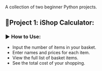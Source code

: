 #
A collection of two beginner Python projects.

## 🛒Project 1: iShop Calculator:
### ▶️ How to Use:
- Input the number of items in your basket.
- Enter names and prices for each item.
- View the full list of basket items.
- See the total cost of your shopping.
